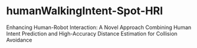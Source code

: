 # humanWalkingIntent-Spot-HRI
Enhancing Human-Robot Interaction: A Novel Approach Combining Human Intent Prediction and High-Accuracy Distance Estimation for Collision Avoidance  
